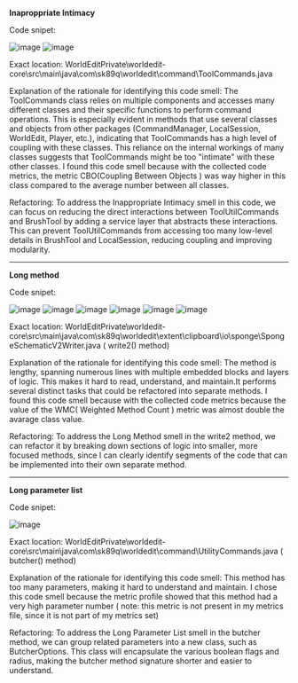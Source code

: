 **Inaproppriate Intimacy**

Code snipet:

![image](https://github.com/user-attachments/assets/6e818302-4c5e-4c9e-80b1-06ccf386183e)
![image](https://github.com/user-attachments/assets/4f735f8d-2a2e-4af0-8ebd-8d7470192e8f)

Exact location: WorldEditPrivate\worldedit-core\src\main\java\com\sk89q\worldedit\command\ToolCommands.java     

Explanation of the rationale for identifying this code smell: The ToolCommands class relies on multiple components and accesses many different classes and their specific functions to perform command operations. This is especially evident in methods that use several classes and objects from other packages (CommandManager, LocalSession, WorldEdit, Player, etc.), indicating that ToolCommands has a high level of coupling with these classes. This reliance on the internal workings of many classes suggests that ToolCommands might be too "intimate" with these other classes.
I found this code smell because with the collected code metrics, the metric CBO(Coupling Between Objects ) was way higher in this class compared to the average number between all classes.

Refactoring: To address the Inappropriate Intimacy smell in this code, we can focus on reducing the direct interactions between ToolUtilCommands and BrushTool by adding a service layer that abstracts these interactions. This can prevent ToolUtilCommands from accessing too many low-level details in BrushTool and LocalSession, reducing coupling and improving modularity.

---------------------------------------------------------------------------------------------------------------------------------------------------------------------------------------------------------------------

**Long method**

Code snipet:

![image](https://github.com/user-attachments/assets/03a66fc2-ddd2-45f8-a4a8-436f9c933c20)
![image](https://github.com/user-attachments/assets/5a9fc203-87c9-4e63-b5a5-735a37978fd6)
![image](https://github.com/user-attachments/assets/c9b6ec71-3256-46e0-9980-bcd0417c8684)
![image](https://github.com/user-attachments/assets/4a2ff669-85d7-4d86-9339-f6140e942d14)
![image](https://github.com/user-attachments/assets/fc485814-0879-4f1f-a4ad-285811b173c4)
![image](https://github.com/user-attachments/assets/6c0445b9-43f5-43ed-a253-cb681b722fb2)

Exact location: WorldEditPrivate\worldedit-core\src\main\java\com\sk89q\worldedit\extent\clipboard\io\sponge\SpongeSchematicV2Writer.java      ( write2() method)

Explanation of the rationale for identifying this code smell: 
The method is lengthy, spanning numerous lines with multiple embedded blocks and layers of logic. This makes it hard to read, understand, and maintain.It performs several distinct tasks that could be refactored into separate methods.
I found this code smell because with the collected code metrics because the value of the WMC( Weighted Method Count ) metric was almost double the avarage class value.

Refactoring: To address the Long Method smell in the write2 method, we can refactor it by breaking down sections of logic into smaller, more focused methods, since I can clearly identify segments of the code that can be implemented into their own separate method.

---------------------------------------------------------------------------------------------------------------------------------------------------------------------------------------------------------------------

**Long parameter list**

Code snipet:

![image](https://github.com/user-attachments/assets/4d9fb2ba-1e88-429a-97b3-ce06f8d75b58)

Exact location:
WorldEditPrivate\worldedit-core\src\main\java\com\sk89q\worldedit\command\UtilityCommands.java    ( butcher() method)

Explanation of the rationale for identifying this code smell: 
This method has too many parameters, making it hard to understand and maintain. 
I chose this code smell because the metric profile showed that this method had a very high parameter number ( note: this metric is not present in my metrics file, since it is not part of my metrics set)

Refactoring: To address the Long Parameter List smell in the butcher method, we can group related parameters into a new class, such as ButcherOptions. This class will encapsulate the various boolean flags and radius, making the butcher method signature shorter and easier to understand.
